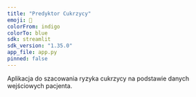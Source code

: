 ```yaml
---
title: "Predyktor Cukrzycy"
emoji: 🧬
colorFrom: indigo
colorTo: blue
sdk: streamlit
sdk_version: "1.35.0"
app_file: app.py
pinned: false
---
```


Aplikacja do szacowania ryzyka cukrzycy na podstawie danych wejściowych pacjenta.